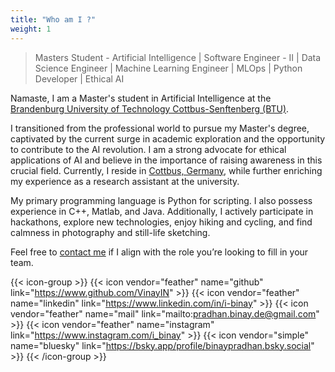 ```yaml
---
title: "Who am I ?"
weight: 1
---
```


> Masters Student - Artificial Intelligence | Software Engineer - II | Data Science Engineer | Machine Learning Engineer | MLOps | Python Developer | Ethical AI 

Namaste, I am a Master's student in Artificial Intelligence at the [Brandenburg University of Technology Cottbus-Senftenberg (BTU)](https://www.b-tu.de/).

I transitioned from the professional world to pursue my Master's degree, captivated by the current surge in academic exploration and the opportunity to contribute to the AI revolution. I am a strong advocate for ethical applications of AI and believe in the importance of raising awareness in this crucial field. Currently, I reside in [Cottbus, Germany](https://www.cottbus.de/kultur/index.html), while further enriching my experience as a research assistant at the university.

My primary programming language is Python for scripting. I also possess experience in C++, Matlab, and Java. Additionally, I actively participate in hackathons, explore new technologies, enjoy hiking and cycling, and find calmness in photography and still-life sketching.

Feel free to [contact me](mailto:pradhan.binay.de@gmail.com) if I align with the role you’re looking to fill in your team.

{{< icon-group >}}
{{< icon vendor="feather" name="github" link="https://www.github.com/VinayIN" >}}
{{< icon vendor="feather" name="linkedin" link="https://www.linkedin.com/in/i-binay" >}}
{{< icon vendor="feather" name="mail" link="mailto:pradhan.binay.de@gmail.com" >}}
{{< icon vendor="feather" name="instagram" link="https://www.instagram.com/i_binay" >}}
{{< icon vendor="simple" name="bluesky" link="https://bsky.app/profile/binaypradhan.bsky.social" >}}
{{< /icon-group >}}